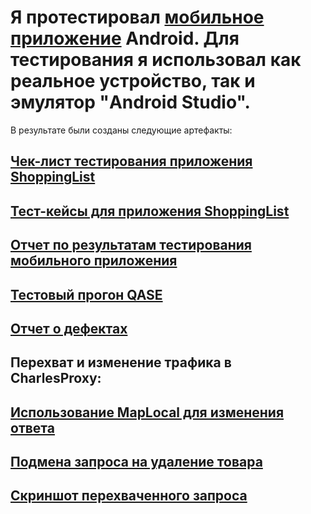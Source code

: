 # Я протестировал [мобильное приложение](https://drive.google.com/file/d/110d3OAEuPAxLiIxXXdiS3EoU0y9pQHAY/view?usp=drive_link) Android. Для тестирования я использовал как реальное устройство, так и эмулятор "Android Studio".
В результате были созданы следующие артефакты:
## [Чек-лист тестирования приложения ShoppingList](https://docs.google.com/spreadsheets/d/1e6jkqJxX3I_ZkmFF2qZ38Xfwn9dr6bzuavtgiIGdLOk/edit?gid=1092751510#gid=1092751510)
## [Тест-кейсы для приложения ShoppingList](https://github.com/PetrGladkikh/mobile/blob/main/QASE%20ShoppingList.pdf)
## [Отчет по результатам тестирования мобильного приложения](https://docs.google.com/document/d/18mpzvT8Rr6E5wXqlBdqKTjonBsIzAgVY/edit)
## [Тестовый прогон QASE](https://github.com/PetrGladkikh/mobile/blob/main/ShoppingList%20Test%20Run%20-%20Gladkikh.pdf)
## [Отчет о дефектах](https://github.com/PetrGladkikh/mobile/blob/main/Issues%20ShoppingList%20Gladkikh.xlsx)

## Перехват и изменение трафика в CharlesProxy:

## [Использование MapLocal для изменения ответа](https://github.com/PetrGladkikh/mobile/blob/main/%D0%98%D1%81%D0%BF%D0%BE%D0%BB%D1%8C%D0%B7%D0%BE%D0%B2%D0%B0%D0%BD%D0%B8%D0%B5%20Map%20Local%20%20%D0%B4%D0%BB%D1%8F%20%D0%B8%D0%B7%D0%BC%D0%B5%D0%BD%D0%B5%D0%BD%D0%B8%D1%8F%20%D0%BE%D1%82%D0%B2%D0%B5%D1%82%D0%B0.mp4)
## [Подмена запроса на удаление товара](https://github.com/PetrGladkikh/mobile/blob/main/%D0%9F%D0%BE%D0%B4%D0%BC%D0%B5%D0%BD%D0%B0%20%D0%B7%D0%B0%D0%BF%D1%80%D0%BE%D1%81%D0%B0%20%D0%BD%D0%B0%20%D1%83%D0%B4%D0%B0%D0%BB%D0%B5%D0%BD%D0%B8%D0%B5%20%D1%82%D0%BE%D0%B2%D0%B0%D1%80%D0%B0.mp4)
## [Скриншот перехваченного запроса](https://github.com/PetrGladkikh/mobile/blob/main/%D0%A1%D0%BA%D1%80%D0%B8%D0%BD%D1%88%D0%BE%D1%82%20%D0%BF%D0%B5%D1%80%D0%B5%D1%85%D0%B2%D0%B0%D1%87%D0%B5%D0%BD%D0%BD%D0%BE%D0%B3%D0%BE%20%D0%B7%D0%B0%D0%BF%D1%80%D0%BE%D1%81%D0%B0.png)
